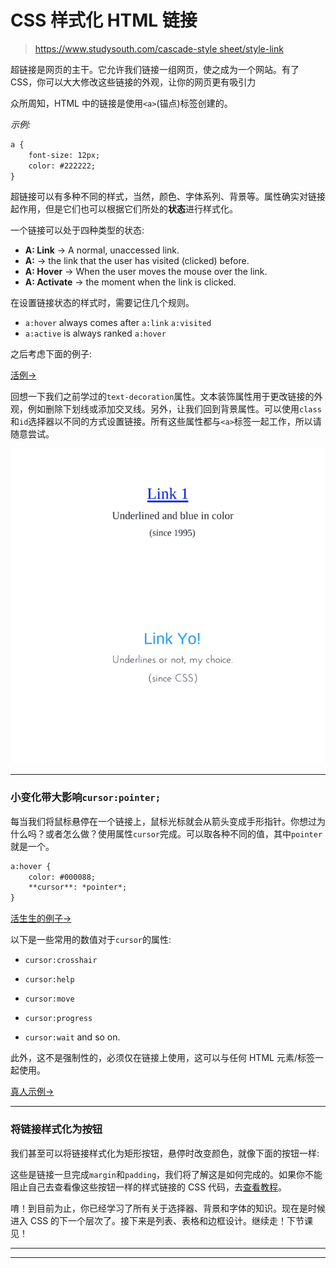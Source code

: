 # CSS 样式化 HTML 链接

> [https://www.studysouth.com/cascade-style sheet/style-link](https://www.studytonight.com/cascading-style-sheet/styling-links)

超链接是网页的主干。它允许我们链接一组网页，使之成为一个网站。有了 CSS，你可以大大修改这些链接的外观，让你的网页更有吸引力

众所周知，HTML 中的链接是使用`<a>`(锚点)标签创建的。

*示例:*

```html
a {
    font-size: 12px;
    color: #222222;
}
```

超链接可以有多种不同的样式，当然，颜色、字体系列、背景等。属性确实对链接起作用，但是它们也可以根据它们所处的**状态**进行样式化。

一个链接可以处于四种类型的状态:

*   **A: Link** → A normal, unaccessed link.
*   **A:** → the link that the user has visited (clicked) before.
*   **A: Hover** → When the user moves the mouse over the link.
*   **A: Activate** → the moment when the link is clicked.

在设置链接状态的样式时，需要记住几个规则。

*   `a:hover` always comes after `a:link` `a:visited`
*   `a:active` is always ranked `a:hover`

之后考虑下面的例子:

[活例→](/code/playground/web?file=css-styling_links)

回想一下我们之前学过的`text-decoration`属性。文本装饰属性用于更改链接的外观，例如删除下划线或添加交叉线。另外，让我们回到背景属性。可以使用`class`和`id`选择器以不同的方式设置链接。所有这些属性都与`<a>`标签一起工作，所以请随意尝试。

![styling abchor tag with CSS](img/b14d91e6574b3ea54d79609a91648597.png)

* * *

### 小变化带大影响`cursor:pointer;`

每当我们将鼠标悬停在一个链接上，鼠标光标就会从箭头变成手形指针。你想过为什么吗？或者怎么做？使用属性`cursor`完成。可以取各种不同的值，其中`pointer`就是一个。

```html
a:hover { 
    color: #000088; 
    **cursor**: *pointer*;
}
```

[活生生的例子→](/code/playground/web?file=css-cursor_pointer)

以下是一些常用的数值对于`cursor`的属性:

*   `cursor:crosshair`
*   `cursor:help`
*   `cursor:move`

*   `cursor:progress`

*   `cursor:wait` and so on.

此外，这不是强制性的，必须仅在链接上使用，这可以与任何 HTML 元素/标签一起使用。

[真人示例→](/code/playground/web?file=css-cursor_property)

* * *

### 将链接样式化为按钮

我们甚至可以将链接样式化为矩形按钮，悬停时改变颜色，就像下面的按钮一样:

这些是链接一旦完成`margin`和`padding`，我们将了解这是如何完成的。如果你不能阻止自己去查看像这些按钮一样的样式链接的 CSS 代码，去[查看教程](styling-link-into-nice-button)。

唷！到目前为止，你已经学习了所有关于选择器、背景和字体的知识。现在是时候进入 CSS 的下一个层次了。接下来是列表、表格和边框设计。继续走！下节课见！

* * *

* * *